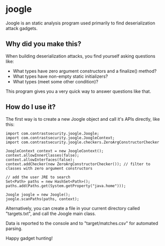joogle
========

Joogle is an static analysis program used primarily to find deserialization attack gadgets.

## Why did you make this?

When building deserialization attacks, you find yourself asking questions like:
* What types have zero argument constructors and a finalize() method?
* What types have non-empty static initializers?
* What types (meet some other condition)?

This program gives you a very quick way to answer questions like that.

## How do I use it?

The first way is to create a new Joogle object and call it's APIs directly, like this:
```
import com.contrastsecurity.joogle.Joogle;
import com.contrastsecurity.joogle.JoogleContext;
import com.contrastsecurity.joogle.checkers.ZeroArgConstructorChecker

JoogleContext context = new JoogleContext();
context.allowInnerClasses(false);
context.allowInterfaces(false);
context.addChecker(new ZeroArgConstructorChecker()); // filter to classes with zero argument constructors

// add the user JRE to search
Set<Path> paths = new HashSet<Path>();
paths.add(Paths.get(System.getProperty("java.home")));

Joogle joogle = new Joogle();
joogle.scanPaths(paths, context);
```

Alternatively, you can create a file in your current directory called "targets.txt", and call the Joogle main class.

Data is reported to the console and to "target/matches.csv" for automated parsing.

Happy gadget hunting!
